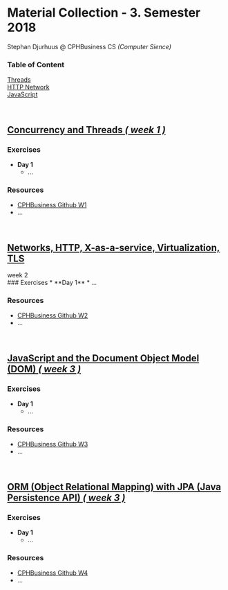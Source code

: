 # Material Collection - 3. Semester 2018
Stephan Djurhuus @ CPHBusiness CS *(Computer Sience)*
<div class="sidebar">
 
<h3 id="sb-title">Table of Content</h3>

<a class="toc-ref" href="#threads--week-1-">Threads</a><br>
<a class="toc-ref" href="#http--network--week-2-">HTTP Network</a><br>
<a class="toc-ref" href="#java-script--week-3-">JavaScript</a><br>

</div>

<div class="break"><br></div>
 
## [Concurrency and Threads *( week 1 )*](subjects/w1-threads.md)

### Exercises
* **Day 1**
  * ...

### Resources
* [CPHBusiness Github W1](https://github.com/Cphdat3sem2018f/week1-threads)
* ...

<div class="break"><br></div>
 
## [Networks, HTTP, X-as-a-service, Virtualization, TLS](subjects/w2-http-network.md)
<div class="week-number">week 2</div>
### Exercises
* **Day 1**
  * ...

### Resources
* [CPHBusiness Github W2](https://github.com/Cphdat3sem2018f/week2-Net-Http-TLS)
* ...

<div class="break"><br></div>
 
## [JavaScript and the Document Object Model (DOM) *( week 3 )*](subjects/w3-java-script.md)

### Exercises
* **Day 1**
  * ...

### Resources
* [CPHBusiness Github W3](https://github.com/Cphdat3sem2018f/week3-javascript)
* ...

<div class="break"><br></div>
 
## [ORM (Object Relational Mapping) with JPA (Java Persistence API) *( week 3 )*](subjects/w3-java-script.md)

### Exercises
* **Day 1**
  * ...

### Resources
* [CPHBusiness Github W4](https://github.com/Cphdat3sem2018f/week4-ORM-JPA)
* ...


